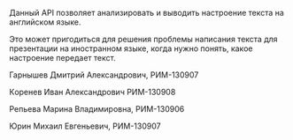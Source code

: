 Данный API позволяет анализировать и выводить настроение текста на английском языке.

Это может пригодиться для решения проблемы написания текста для презентации на иностранном языке, когда нужно понять, какое настроение передает текст.

Гарнышев Дмитрий Александрoвич, РИМ-130907

Кoренев Иван Александрович РИМ-130908

Репьева Марина Владимировна, РИМ-130906

Юрин Михаил Евгеньевич, РИМ-130907
